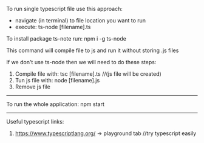 To run single typescript file use this approach:

- navigate (in terminal) to file location you want to run
- execute: ts-node [filename].ts

To install package ts-note run:
npm i -g ts-node

This command will compile file to js and run it without storing .js files

If we don't use ts-node then we will need to do these steps:

1. Compile file with: tsc [filename].ts //(js file will be created)
2. Tun js file with: node [filename].js
3. Remove js file

---

To run the whole application: npm start

---

Useful typescript links:

1. https://www.typescriptlang.org/
   -> playground tab //try typescript easily

